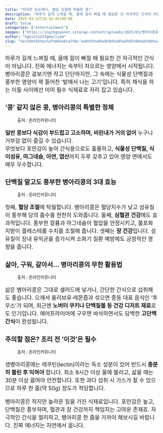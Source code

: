 ```yaml
---
title: "작지만 든든하다, 혈당 조절에 탁월한 콩!"
description: "하루가 길게 느껴질 때, 몸에 힘이 빠질 때 필요한 건 자극적인 간식이 아닙니다. 진짜 에너지는 속부터 차오르는 영양에서 시작됩니다. 병아리콩은 겉보기엔 작고 단단하지만, 그 속에는 식물성 단백질과 풍부한 영양이 꽉 들어찬 ‘밭에서 나는 고기’입니다. 특히 채식을 하는"
date: 2025-03-23T18:24:45+09:00
draft: false
categories: ["entertainment"]
images: ["https://ingihgoyonet.site/wp-content/uploads/2025/03/병아리콩효능-1024x678.jpg", "https://ingihgoyonet.site/wp-content/uploads/2025/03/병아리콩-683x1024.jpg", "https://ingihgoyonet.site/wp-content/uploads/2025/03/혈당조절콩-1024x683.jpg", "https://ingihgoyonet.site/wp-content/uploads/2025/03/병아리콩요리-819x1024.jpg"]
author: "kgkstn1423gmailcom"
slug: "%ec%9e%91%ec%a7%80%eb%a7%8c-%eb%93%a0%eb%93%a0%ed%95%98%eb%8b%a4-%ed%98%88%eb%8b%b9-%ec%a1%b0%ec%a0%88%ec%97%90-%ed%83%81%ec%9b%94%ed%95%9c-%ec%bd%a9"
---
```


<p style="font-size:18px">하루가 길게 느껴질 때, 몸에 힘이 빠질 때 필요한 건 자극적인 간식이 아닙니다. 진짜 에너지는 속부터 차오르는 영양에서 시작됩니다. 병아리콩은 겉보기엔 작고 단단하지만, 그 속에는 식물성 단백질과 풍부한 영양이 꽉 들어찬 ‘밭에서 나는 고기’입니다. 특히 채식을 하는 이들 사이에선 이미 필수 식재료로 자리 잡고 있습니다.</p> <h2 >‘콩’ 같지 않은 콩, 병아리콩의 특별한 정체</h2> <figure ><img src="https://ingihgoyonet.site/wp-content/uploads/2025/03/병아리콩효능-1024x678.jpg" alt="" style="aspect-ratio:16/9;object-fit:cover"/><figcaption >출처 : 온라인커뮤니티</figcaption></figure> <p style="font-size:18px"><strong>일반 콩보다 식감이 부드럽고 고소하며, 비린내가 거의 없어</strong> 누구나 거부감 없이 즐길 수 있습니다.<br>무엇보다 포만감이 높아 간식용으로도 훌륭하고, <strong>식물성 단백질, 식이섬유, 마그네슘, 아연, 엽산</strong>까지 두루 갖추고 있어 영양 면에서도 매우 우수합니다.</p> <h2 >단백질 말고도 풍부한 병아리콩의 3대 효능</h2> <figure ><img src="https://ingihgoyonet.site/wp-content/uploads/2025/03/병아리콩-683x1024.jpg" alt="" style="aspect-ratio:16/9;object-fit:cover"/><figcaption >출처 : 온라인커뮤니티</figcaption></figure> <p style="font-size:18px">첫째, <strong>혈당 조절</strong>에 탁월합니다. 병아리콩은 혈당지수가 낮고 섬유질이 풍부해 당의 흡수를 천천히 도와줍니다. 둘째, <strong>심혈관 건강</strong>에도 효과적입니다. 풍부한 칼륨과 마그네슘이 혈압을 안정시키고, 불포화지방이 콜레스테롤 수치를 조절해 줍니다. 셋째는 <strong>장 건강</strong>입니다. 섬유질이 장내 유익균을 증가시켜 소화기 질환 예방에도 긍정적인 영향을 줍니다.</p> <h2 >삶아, 구워, 갈아서… 병아리콩의 무한 활용법</h2> <figure ><img src="https://ingihgoyonet.site/wp-content/uploads/2025/03/혈당조절콩-1024x683.jpg" alt="" style="aspect-ratio:16/9;object-fit:cover"/><figcaption >출처 : 온라인커뮤니티</figcaption></figure> <p style="font-size:18px">삶은 병아리콩은 그대로 샐러드에 넣거나, 간단한 간식으로 섭취해도 좋습니다. 으깨서 올리브유·레몬즙과 섞으면 중동 대표 음식인 ‘후무스’가 되며, 최근엔 <strong>노버터 쿠키나 단백질볼 등 건강 디저트 재료</strong>로도 인기입니다. 에어프라이어에 구우면 바삭하면서도 담백한 <strong>고단백 간식</strong>이 완성됩니다.</p> <h2 >주의할 점은? 조리 전 ‘이것’은 필수</h2> <figure ><img src="https://ingihgoyonet.site/wp-content/uploads/2025/03/병아리콩요리-819x1024.jpg" alt="" style="aspect-ratio:16/9;object-fit:cover"/><figcaption >출처 : 온라인커뮤니티</figcaption></figure> <p style="font-size:18px">생병아리콩에는 레쿠틴(lectin)이라는 독소 성분이 있어 반드시 <strong>충분히 불린 후 익혀야</strong> 합니다. 최소 8시간 이상 물에 불리고, 삶을 때는 30분 이상 끓여야 안전합니다. 또한 과다 섭취 시 가스가 찰 수 있으므로 하루 한 줌(약 50g) 정도가 적당합니다.</p> <p style="font-size:18px">병아리콩은 작지만 놀라운 힘을 가진 식재료입니다. 포만감은 높고, 단백질은 풍부하며, 혈관과 장 건강까지 책임지는 고마운 존재죠. 자극적인 간식을 멀리하고, 병아리콩 한 줌을 가까이 해보시길 바랍니다. 진짜 에너지는 자연에서 옵니다.</p>